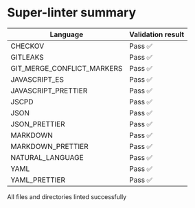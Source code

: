 # Super-linter summary

| Language                   | Validation result |
| -------------------------- | ----------------- |
| CHECKOV                    | Pass ✅           |
| GITLEAKS                   | Pass ✅           |
| GIT_MERGE_CONFLICT_MARKERS | Pass ✅           |
| JAVASCRIPT_ES              | Pass ✅           |
| JAVASCRIPT_PRETTIER        | Pass ✅           |
| JSCPD                      | Pass ✅           |
| JSON                       | Pass ✅           |
| JSON_PRETTIER              | Pass ✅           |
| MARKDOWN                   | Pass ✅           |
| MARKDOWN_PRETTIER          | Pass ✅           |
| NATURAL_LANGUAGE           | Pass ✅           |
| YAML                       | Pass ✅           |
| YAML_PRETTIER              | Pass ✅           |

All files and directories linted successfully
